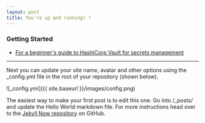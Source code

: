 ```yaml
---
layout: post
title: You're up and running! !
---
```


### Getting Started
- [ For a beginner's guide to HashiCorp Vault for secrets management](https://medium.com/@alexiscloud/a-beginners-guide-to-hashicorp-vault-for-secrets-management-ff7add5c2c82)

_____________
Next you can update your site name, avatar and other options using the _config.yml file in the root of your repository (shown below).

![_config.yml]({{ site.baseurl }}/images/config.png)

The easiest way to make your first post is to edit this one. Go into /_posts/ and update the Hello World markdown file. For more instructions head over to the [Jekyll Now repository](https://github.com/barryclark/jekyll-now) on GitHub.

